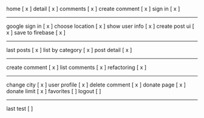 home [ x ]
detail [ x ]
comments [ x ]
create comment [ x ]
sign in [ x ]

---

google sign in [ x ]
choose location [ x ]
show user info [ x ]
create post ui [ x ]
save to firebase [ x ]

---

last posts [ x ]
list by category [ x ]
post detail [ x ]

---

create comment [ x ]
list comments [ x ]
refactoring [ x ]

---

change city [ x ]
user profile [ x ]
delete comment [ x ]
donate page [ x ]
donate limit [ x ]
favorites [ ]
logout [ ]

---

last test [ ]
